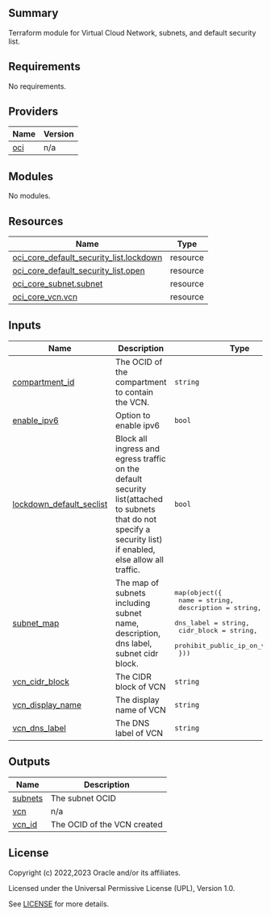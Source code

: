 ## Summary
Terraform module for Virtual Cloud Network, subnets, and default security list.

## Requirements

No requirements.

## Providers

| Name | Version |
|------|---------|
| <a name="provider_oci"></a> [oci](#provider\_oci) | n/a |

## Modules

No modules.

## Resources

| Name | Type |
|------|------|
| [oci_core_default_security_list.lockdown](https://registry.terraform.io/providers/oracle/oci/latest/docs/resources/core_default_security_list) | resource |
| [oci_core_default_security_list.open](https://registry.terraform.io/providers/oracle/oci/latest/docs/resources/core_default_security_list) | resource |
| [oci_core_subnet.subnet](https://registry.terraform.io/providers/oracle/oci/latest/docs/resources/core_subnet) | resource |
| [oci_core_vcn.vcn](https://registry.terraform.io/providers/oracle/oci/latest/docs/resources/core_vcn) | resource |

## Inputs

| Name | Description | Type | Default | Required |
|------|-------------|------|---------|:--------:|
| <a name="input_compartment_id"></a> [compartment\_id](#input\_compartment\_id) | The OCID of the compartment to contain the VCN. | `string` | n/a | yes |
| <a name="input_enable_ipv6"></a> [enable\_ipv6](#input\_enable\_ipv6) | Option to enable ipv6 | `bool` | `false` | no |
| <a name="input_lockdown_default_seclist"></a> [lockdown\_default\_seclist](#input\_lockdown\_default\_seclist) | Block all ingress and egress traffic on the default security list(attached to subnets that do not specify a security list) if enabled, else allow all traffic. | `bool` | `true` | no |
| <a name="input_subnet_map"></a> [subnet\_map](#input\_subnet\_map) | The map of subnets including subnet name, description, dns label, subnet cidr block. | <pre>map(object({<br>    name                       = string,<br>    description                = string,<br>    dns_label                  = string,<br>    cidr_block                 = string,<br>    prohibit_public_ip_on_vnic = bool<br>  }))</pre> | n/a | yes |
| <a name="input_vcn_cidr_block"></a> [vcn\_cidr\_block](#input\_vcn\_cidr\_block) | The CIDR block of VCN | `string` | n/a | yes |
| <a name="input_vcn_display_name"></a> [vcn\_display\_name](#input\_vcn\_display\_name) | The display name of VCN | `string` | n/a | yes |
| <a name="input_vcn_dns_label"></a> [vcn\_dns\_label](#input\_vcn\_dns\_label) | The DNS label of VCN | `string` | n/a | yes |

## Outputs

| Name | Description |
|------|-------------|
| <a name="output_subnets"></a> [subnets](#output\_subnets) | The subnet OCID |
| <a name="output_vcn"></a> [vcn](#output\_vcn) | n/a |
| <a name="output_vcn_id"></a> [vcn\_id](#output\_vcn\_id) | The OCID of the VCN created |

## License

Copyright (c) 2022,2023 Oracle and/or its affiliates.

Licensed under the Universal Permissive License (UPL), Version 1.0.

See [LICENSE](./LICENSE) for more details.